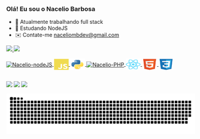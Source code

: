 ### Olá! Eu sou o Nacelio Barbosa
- 🔭 Atualmente trabalhando full stack
- 🌱 Estudando NodeJS
- ✉️ Contate-me naceliombdev@gmail.com


 <div>
  <a href="https://github.com/akihiko64">
  <img height="180em" src="https://github-readme-stats.vercel.app/api/top-langs/?username=akihiko64&layout=compact&langs_count=7&theme=dracula"/>
  <img height="180em" src="https://github-readme-stats.vercel.app/api?username=akihiko64&show_icons=true&theme=dracula&include_all_commits=true&count_private=true"/>
 
</div>
  
<div style="display: inline_block"><br>
  <img align="center" alt="Nacelio-nodeJS" height="30" width="40" src="https://cdn.jsdelivr.net/gh/devicons/devicon/icons/nodejs/nodejs-original.svg">
  <img align="center" alt="Nacelio-Js" height="30" width="40" src="https://raw.githubusercontent.com/devicons/devicon/master/icons/javascript/javascript-plain.svg">
  <img align="center" alt="Nacelio-Python" height="30" width="40" src="https://raw.githubusercontent.com/devicons/devicon/master/icons/python/python-original.svg">
  <img align="center" alt="Nacelio-PHP" height="30" width="40" src="https://cdn.jsdelivr.net/gh/devicons/devicon/icons/php/php-original.svg">
  <img align="center" alt="Nacelio-React" height="30" width="40" src="https://raw.githubusercontent.com/devicons/devicon/master/icons/react/react-original.svg">
  <img align="center" alt="Nacelio-HTML" height="30" width="40" src="https://raw.githubusercontent.com/devicons/devicon/master/icons/html5/html5-original.svg">
  <img align="center" alt="Nacelio-CSS" height="30" width="40" src="https://raw.githubusercontent.com/devicons/devicon/master/icons/css3/css3-original.svg">
  
  
</div>
  
  ##
 
<div> 
  <a href="https://instagram.com/naceliomb" target="_blank"><img src="https://img.shields.io/badge/-Instagram-%23E4405F?style=for-the-badge&logo=instagram&logoColor=white" target="_blank"></a>
  <a href = "mailto:naceliombdev@gmail.com"><img src="https://img.shields.io/badge/-Gmail-%23333?style=for-the-badge&logo=gmail&logoColor=white" target="_blank"></a>
  <a href="https://www.linkedin.com/in/naceliomb/" target="_blank"><img src="https://img.shields.io/badge/-LinkedIn-%230077B5?style=for-the-badge&logo=linkedin&logoColor=white" target="_blank"></a> 
 
  ![Snake animation](https://github.com/akihiko64/akihiko64/blob/output/github-contribution-grid-snake.svg)
 
</div>

